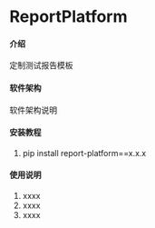 # ReportPlatform

#### 介绍
定制测试报告模板

#### 软件架构
软件架构说明


#### 安装教程

1.  pip install report-platform==x.x.x

#### 使用说明

1.  xxxx
2.  xxxx
3.  xxxx



